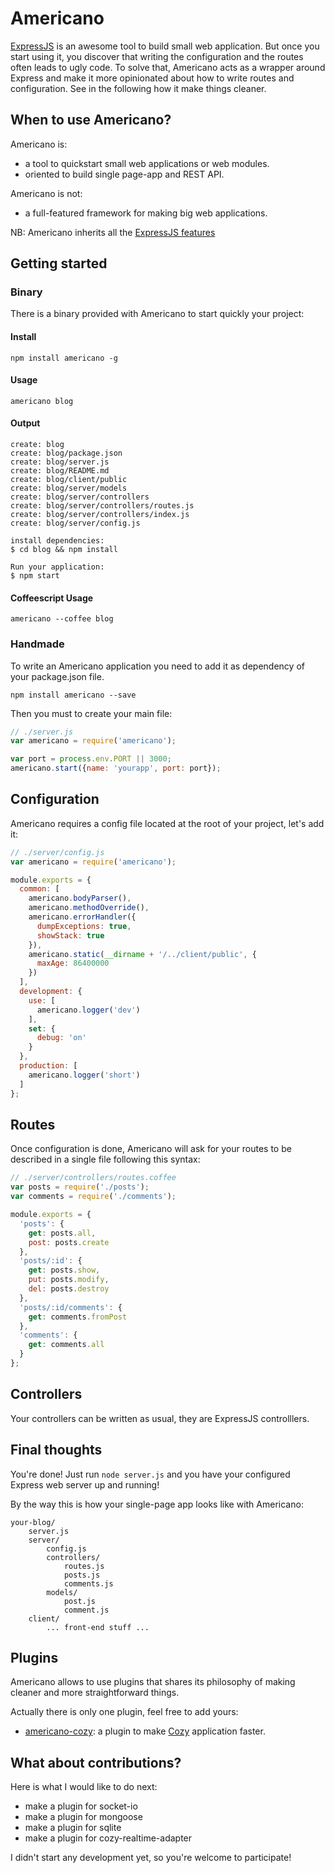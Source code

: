 # Americano

[ExpressJS](http://expressjs.com/)
is an awesome tool to build small web application. But once you start
using it, you discover that writing the configuration and the routes
often leads to ugly code. To solve that, Americano acts as a
wrapper around Express and make it more opinionated about how to write routes
and configuration. See in the following how it make things cleaner.

## When to use Americano?

Americano is:

* a tool to quickstart small web applications or web modules.
* oriented to build single page-app and REST API.

Americano is not:

* a full-featured framework for making big web applications.

NB: Americano inherits all the [ExpressJS
features](http://expressjs.com/guide.html)

## Getting started


### Binary

There is a binary provided with Americano to start quickly your project:

#### Install

    npm install americano -g

#### Usage

    americano blog

#### Output

    create: blog
    create: blog/package.json
    create: blog/server.js
    create: blog/README.md
    create: blog/client/public
    create: blog/server/models
    create: blog/server/controllers
    create: blog/server/controllers/routes.js
    create: blog/server/controllers/index.js
    create: blog/server/config.js

    install dependencies:
    $ cd blog && npm install

    Run your application:
    $ npm start

#### Coffeescript Usage

    americano --coffee blog

### Handmade

To write an Americano application you need to add it as dependency of your
package.json file.

    npm install americano --save

Then you must to create your main file:

```javascript
// ./server.js
var americano = require('americano');

var port = process.env.PORT || 3000;
americano.start({name: 'yourapp', port: port});
```


## Configuration

Americano requires a config file located at the
root of your project, let's add it:

```javascript
// ./server/config.js
var americano = require('americano');

module.exports = {
  common: [
    americano.bodyParser(),
    americano.methodOverride(),
    americano.errorHandler({
      dumpExceptions: true,
      showStack: true
    }),
    americano.static(__dirname + '/../client/public', {
      maxAge: 86400000
    })
  ],
  development: {
    use: [
      americano.logger('dev')
    ],
    set: {
      debug: 'on'
    }
  },
  production: [
    americano.logger('short')
  ]
};
```


## Routes

Once configuration is done, Americano will ask for your routes to be described
in a single file following this syntax:


```javascript
// ./server/controllers/routes.coffee
var posts = require('./posts');
var comments = require('./comments');

module.exports = {
  'posts': {
    get: posts.all,
    post: posts.create
  },
  'posts/:id': {
    get: posts.show,
    put: posts.modify,
    del: posts.destroy
  },
  'posts/:id/comments': {
    get: comments.fromPost
  },
  'comments': {
    get: comments.all
  }
};
```

## Controllers

Your controllers can be written as usual, they are ExpressJS controlllers.

## Final thoughts

You're done! Just run `node server.js` and you have your configured
Express web server up and running!

By the way this is how your single-page app looks like with Americano:


    your-blog/
        server.js
        server/
            config.js
            controllers/
                routes.js
                posts.js
                comments.js
            models/
                post.js
                comment.js
        client/
            ... front-end stuff ...

## Plugins

Americano allows to use plugins that shares its philosophy of making cleaner
and more straightforward things.

Actually there is only one plugin, feel free to add yours:

* [americano-cozy](https://github.com/frankrousseau/americano-cozy): a plugin
to make [Cozy](http://cozy.io) application faster.

## What about contributions?

Here is what I would like to do next:

* make a plugin for socket-io
* make a plugin for mongoose
* make a plugin for sqlite
* make a plugin for cozy-realtime-adapter

I didn't start any development yet, so you're welcome to participate!
